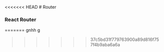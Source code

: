 <<<<<<< HEAD
﻿# Router 

### React Router 
=======
gnhh g 
>>>>>>> 37c5bd31f779763900a89d816f757f4b9aba6a6a
